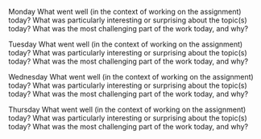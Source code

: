 Monday
What went well (in the context of working on the assignment) today?
What was particularly interesting or surprising about the topic(s) today?
What was the most challenging part of the work today, and why?

Tuesday
What went well (in the context of working on the assignment) today?
What was particularly interesting or surprising about the topic(s) today?
What was the most challenging part of the work today, and why?

Wednesday
What went well (in the context of working on the assignment) today?
What was particularly interesting or surprising about the topic(s) today?
What was the most challenging part of the work today, and why?

Thursday
What went well (in the context of working on the assignment) today?
What was particularly interesting or surprising about the topic(s) today?
What was the most challenging part of the work today, and why?
